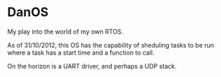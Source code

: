 DanOS
=====

My play into the world of my own RTOS.

As of 31/10/2012, this OS has the capability of sheduling tasks to be run where a task has a start time and a function to call.

On the horizon is a UART driver, and perhaps a UDP stack.
